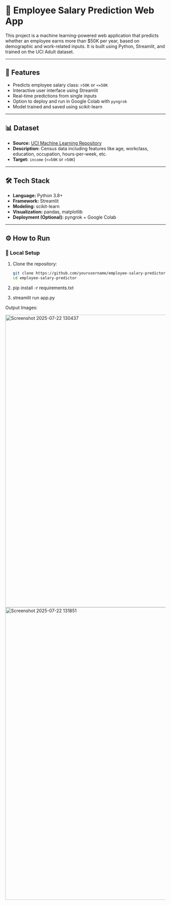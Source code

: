 # 💼 Employee Salary Prediction Web App

This project is a machine learning-powered web application that predicts whether an employee earns more than $50K per year, based on demographic and work-related inputs. It is built using Python, Streamlit, and trained on the UCI Adult dataset.

---

## 🚀 Features

- Predicts employee salary class: `>50K` or `<=50K`
- Interactive user interface using Streamlit
- Real-time predictions from single inputs
- Option to deploy and run in Google Colab with `pyngrok`
- Model trained and saved using scikit-learn

---

## 📊 Dataset

- **Source:** [UCI Machine Learning Repository](https://archive.ics.uci.edu/ml/datasets/adult)
- **Description:** Census data including features like age, workclass, education, occupation, hours-per-week, etc.
- **Target:** `income` (`<=50K` or `>50K`)

---

## 🛠️ Tech Stack

- **Language:** Python 3.8+
- **Framework:** Streamlit
- **Modeling:** scikit-learn
- **Visualization:** pandas, matplotlib
- **Deployment (Optional):** pyngrok + Google Colab

---

## ⚙️ How to Run

### 🔧 Local Setup

1. Clone the repository:
   ```bash
   git clone https://github.com/yourusername/employee-salary-predictor.git
   cd employee-salary-predictor
2. pip install -r requirements.txt

3. streamlit run app.py

Output Images:

<img width="1913" height="916" alt="Screenshot 2025-07-22 130437" src="https://github.com/user-attachments/assets/729c5b77-3a51-4604-af58-21757e83c738" />

<img width="1919" height="916" alt="Screenshot 2025-07-22 131851" src="https://github.com/user-attachments/assets/81d1df23-231f-48c6-bae6-727d86fc786e" />


